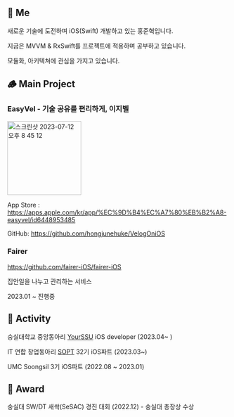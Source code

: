 ## 🐲 Me

새로운 기술에 도전하며 iOS(Swift) 개발하고 있는 홍준혁입니다.

지금은 MVVM & RxSwift를 프로젝트에 적용하며 공부하고 있습니다.

모듈화, 아키텍쳐에 관심을 가지고 있습니다.

## 🪵 Main Project

### EasyVel - 기술 공유를 편리하게, 이지벨

<img width="168" alt="스크린샷 2023-07-12 오후 8 45 12" src="https://github.com/hongjunehuke/hongjunehuke/assets/83629193/6bccb9db-3791-4283-8ead-2cfbe2d877ab">

App Store : 
https://apps.apple.com/kr/app/%EC%9D%B4%EC%A7%80%EB%B2%A8-easyvel/id6448953485

GitHub: 
https://github.com/hongjunehuke/VelogOniOS

### Fairer

https://github.com/fairer-iOS/fairer-iOS

집안일을 나누고 관리하는 서비스

2023.01 ~ 진행중

## 💪 Activity

숭실대학교 중앙동아리 [YourSSU](https://intro.yourssu.com/) iOS developer (2023.04~ )

IT 연합 창업동아리 [SOPT](https://sopt.org) 32기 iOS파트 (2023.03~)

UMC Soongsil 3기 iOS파트 (2022.08 ~ 2023.01)    

## 🏅 Award

숭실대 SW/DT 새싹(SeSAC) 경진 대회 (2022.12) - 숭실대 총장상 수상
